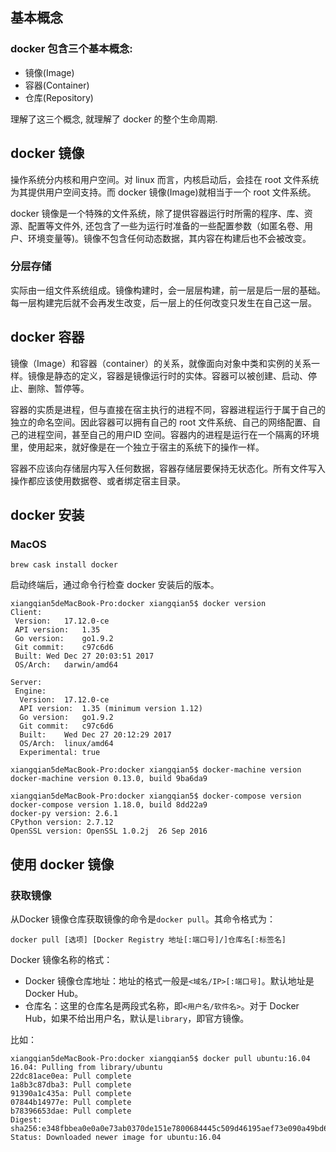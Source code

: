 ## 基本概念

### docker 包含三个基本概念:
* 镜像(Image)
* 容器(Container)
* 仓库(Repository) 
 
理解了这三个概念, 就理解了 docker 的整个生命周期.

## docker 镜像
操作系统分内核和用户空间。对 linux 而言，内核启动后，会挂在 root 文件系统为其提供用户空间支持。而 docker 镜像(Image)就相当于一个 root 文件系统。  

docker 镜像是一个特殊的文件系统，除了提供容器运行时所需的程序、库、资源、配置等文件外, 还包含了一些为运行时准备的一些配置参数（如匿名卷、用户、环境变量等)。镜像不包含任何动态数据，其内容在构建后也不会被改变。

### 分层存储
实际由一组文件系统组成。镜像构建时，会一层层构建，前一层是后一层的基础。每一层构建完后就不会再发生改变，后一层上的任何改变只发生在自己这一层。

## docker 容器
镜像（Image）和容器（container）的关系，就像面向对象中类和实例的关系一样。镜像是静态的定义，容器是镜像运行时的实体。容器可以被创建、启动、停止、删除、暂停等。  

容器的实质是进程，但与直接在宿主执行的进程不同，容器进程运行于属于自己的独立的命名空间。因此容器可以拥有自己的 root 文件系统、自己的网络配置、自己的进程空间，甚至自己的用户ID 空间。容器内的进程是运行在一个隔离的环境里，使用起来，就好像是在一个独立于宿主的系统下的操作一样。

容器不应该向存储层内写入任何数据，容器存储层要保持无状态化。所有文件写入操作都应该使用数据卷、或者绑定宿主目录。

## docker 安装
### MacOS
```shell
brew cask install docker
```
启动终端后，通过命令行检查 docker 安装后的版本。   

```shell
xiangqian5deMacBook-Pro:docker xiangqian5$ docker version
Client:
 Version:	17.12.0-ce
 API version:	1.35
 Go version:	go1.9.2
 Git commit:	c97c6d6
 Built:	Wed Dec 27 20:03:51 2017
 OS/Arch:	darwin/amd64

Server:
 Engine:
  Version:	17.12.0-ce
  API version:	1.35 (minimum version 1.12)
  Go version:	go1.9.2
  Git commit:	c97c6d6
  Built:	Wed Dec 27 20:12:29 2017
  OS/Arch:	linux/amd64
  Experimental:	true

xiangqian5deMacBook-Pro:docker xiangqian5$ docker-machine version
docker-machine version 0.13.0, build 9ba6da9

xiangqian5deMacBook-Pro:docker xiangqian5$ docker-compose version
docker-compose version 1.18.0, build 8dd22a9
docker-py version: 2.6.1
CPython version: 2.7.12
OpenSSL version: OpenSSL 1.0.2j  26 Sep 2016
```

## 使用 docker 镜像
### 获取镜像

从Docker 镜像仓库获取镜像的命令是`docker pull`。其命令格式为：

`docker pull [选项] [Docker Registry 地址[:端口号]/]仓库名[:标签名]`

Docker 镜像名称的格式：

* Docker 镜像仓库地址：地址的格式一般是`<域名/IP>[:端口号]`。默认地址是 Docker Hub。
* 仓库名：这里的仓库名是两段式名称，即`<用户名/软件名>`。对于 Docker Hub，如果不给出用户名，默认是`library`，即官方镜像。

比如：

```shell
xiangqian5deMacBook-Pro:docker xiangqian5$ docker pull ubuntu:16.04
16.04: Pulling from library/ubuntu
22dc81ace0ea: Pull complete 
1a8b3c87dba3: Pull complete 
91390a1c435a: Pull complete 
07844b14977e: Pull complete 
b78396653dae: Pull complete 
Digest: sha256:e348fbbea0e0a0e73ab0370de151e7800684445c509d46195aef73e090a49bd6
Status: Downloaded newer image for ubuntu:16.04
```

